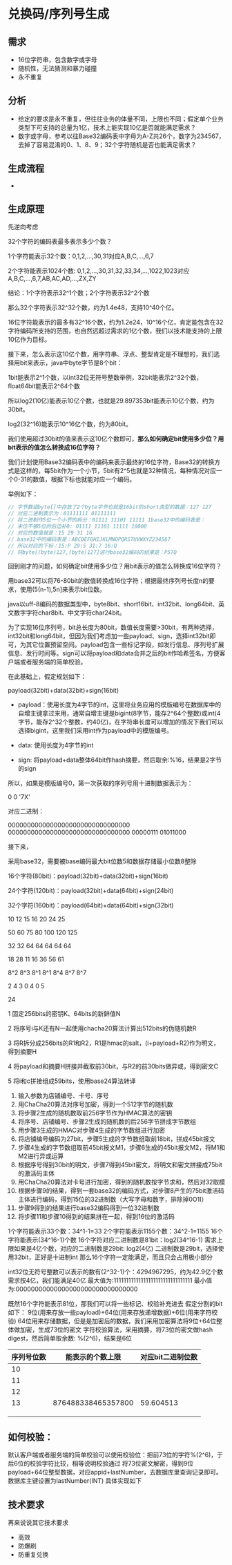 # 兑换码/序列号生成
## 需求
* 16位字符串，包含数字或字母
* 随机性，无法猜测和暴力碰撞
* 永不重复
  

## 分析

* 给定的要求是永不重复，但往往业务的体量不同，上限也不同；假定单个业务类型下可支持的总量为1亿，技术上能实现10亿是否就能满足需求？
* 数字或字母，参考以往Base32编码表中字母为A-Z共26个，数字为234567，去掉了容易混淆的0、1、8、9；32个字符随机是否也能满足需求？



## 生成流程

* 

## 生成原理

先逆向考虑

32个字符的编码表最多表示多少个数？

1个字符能表示32个数：0,1,2,...,30,31对应A,B,C,...,6,7

2个字符能表示1024个数: 0,1,2,...,30,31,32,33,34,...,1022,1023对应A,B,C,...,6,7,AB,AC,AD,...,ZX,ZY

结论：1个字符表示32^1个数；2个字符表示32^2个数

那么32个字符表示32^32个数，约为1.4e48，支持10^40个亿。

16位字符能表示的最多有32^16个数，约为1.2e24，10^16个亿，肯定能包含在32字符编码所支持的范围，也自然远超过需求的1亿个数，我们以技术能支持的上限10亿作为目标。

接下来，怎么表示这10亿个数，用字符串、浮点、整型肯定是不理想的，我们选择用bit来表示，java中byte字节是8个bit：

1bit能表示2^1个数，以int32位无符号整数举例，32bit能表示2^32个数，float64bit能表示2^64个数

所以log2(10亿)能表示10亿个数，也就是29.897353bit能表示10亿个数，约为30bit。

log2(32^16)能表示10^16亿个数，约为80bit。

我们使用超过30bit的值来表示这10亿个数即可，**那么如何确定bit使用多少位？用bit表示的值怎么转换成16位字符？**

我们计划使用Base32编码表中的编码来表示最终的16位字符，Base32的转换方式是这样的，每5bit作为一个小节，5bit有2^5也就是32种情况，每种情况对应一个0-31的数值，根据下标也就能对应一个编码。

举例如下：

```java
// 字节数组byte[]中存放了2个byte字节也就是16bit的short类型的数据：127 127
// 对应二进制表示为：01111111 01111111
// 将二进制作5位一个小节的拆分：01111 11101 11111 1base32中的编码表是：
// 末位不够5位的后边补0: 01111 11101 11111 10000
// 对应的数值就是：15 29 31 16
// base32中的编码表是：ABCDEFGHIJKLMNOPQRSTUVWXYZ234567
// 所以对应的下标：15:P 29:5 31:7 16:Q
// 将byte[(byte)127,(byte)127]进行base32编码的结果是：P57Q
```

回到刚才的问题，如何确定bit使用多少位？用bit表示的值怎么转换成16位字符？

用base32可以将76-80bit的数值转换成16位字符；根据最终序列号长度n的要求，使用(5(n-1),5n]来表示bit位数。

java以uff-8编码的数据类型中，byte8bit、short16bit、int32bit、long64bit、英文数字字符char8bit、中文字符char24bit。

为了实现16位序列号，bit总长度为80bit，数值长度需要>30bit，有两种选择，int32bit和long64bit，但因为我们考虑加一些payload、sign，选择int32bit即可，为其它位置预留空间。payload包含一些标记字段，如发行信息、序列号扩展信息、发行时间等。sign可以将payload和data合并之后的bit作哈希签名，方便客户端或者服务端的简单校验。

在此基础上，假定规划如下：

payload(32bit)+data(32bit)+sign(16bit)

* payload：使用长度为4字节的int，这里将业务应用的模版编号在数据库中的自增主键拿过来用，通常自增主键是bigint(8字节，能存2^64个整数)或int(4字节，能存2^32个整数，约40亿)，在字符串长度可以增加的情况下我们可以选择bigint，这里我们采用int作为payload中的模版编号。

* data: 使用长度为4字节的int
* sign: 将payload+data整体64bit作hash摘要，然后取余:%16，结果是2字节的sign

所以，如果是模版编号0，第一次获取的序列号用十进制数据表示为：

0 0 '7X'

对应二进制：

00000000000000000000000000000000 00000000000000000000000000000000 00000111 01011000

接下来，



采用base32，需要被base编码最大bit位数5和数据存储最小位数8整除

16个字符(80bit)：payload(32bit)+data(32bit)+sign(16bit)

24个字符(120bit)：payload(32bit)+data(64bit)+sign(24bit)

32个字符(160bit)：payload(64bit)+data(64bit)+sign(32bit)

10 12 15 16 20 24 25   

50 60 75 80 100 120 125

32 32 64 64 64 64 64

18 28 11 16 36 56 61

8^2 8^3 8^1 8^1 8^4 8^7 8^7

2  4 	3	0	4	0	5

24



1 固定256bits的密钥K、64bits的新鲜值N

2 将序号i与K还有N一起使用chacha20算法计算出512bits的伪随机数R

3 将R拆分成256bits的R1和R2，R1是hmac的salt，(i+payload+R2)作为明文，得到摘要H

4 将payload和摘要H拼接并截取前30bit，与R2的前30bits做异或，得到密文C

5  将i和c拼接组成59bits，使用base24算法转译



1. 输入参数为店铺编号、卡号、序号
2. 用ChaCha20算法对序号加密，得到一个512字节的随机数
3. 将步骤2生成的随机数取前256字节作为HMAC算法的密钥
4. 将序号、店铺编号、步骤2生成的随机数的后256字节拼成字节数组
5. 用步骤3生成的HMAC对步骤4生成的字节数组进行加密
6. 将店铺编号编码为27bit，步骤5生成的字节数组取前18bit，拼成45bit报文
7. 步骤4生成的字节数组取前45bit报文M1，步骤6生成的45bit报文M2，将M1和M2进行异或运算
8. 根据序号得到30bit的明文，步骤7得到45bit密文，将明文和密文拼接成75bit的激活码主体
9. 用ChaCha20算法对卡号进行加密，得到的随机数按字节求和，然后对32取模
10. 根据步骤9的结果，得到一套base32的编码方式，对步骤8产生的75bit激活码主体进行编码，得到15位的32进制数（大写字母和数字，排除掉0O1I）
11. 步骤9得到的结果进行base32编码得到一位32进制数
12. 将步骤11和步骤10得到的结果拼在一起，得到16位的激活码







1个字符能表示33个数：34^1-1=33
2个字符能表示1155个数：34^2-1=1155
16个字符能表示(34^16-1)个数
16个字符对应二进制数是81bit：log2(34^16-1)
需求上限如果是4亿个数，对应的二进制数是29bit: log2(4亿)
二进制数是29bit，选择使用32bit，正好是十进制int
那么16个字符一定能满足，而且只会占用极小部分

int32位无符号整数可以表示的数有(2^32-1)个：4294967295，约为42.9亿个数
需求按4亿，我们能满足40亿
最大值为:11111111111111111111111111111111
最小值为:00000000000000000000000000000000

既然16个字符能表示81位，那我们可以将一些标记、校验补充进去
假定分割的bit如下：
9位(用来存放一些payload)+64位(用来存放递增数据)+6位(用来字符校验)
64位用来存储数据，但是是加密后的数据，我们采用加密算法将9位+64位整体做加密，生成73位的密文
字符校验算法，采用摘要，将73位的密文做hash digest，然后简单取余数: %(2^6)，结果是6位

| 序列号位数 | 能表示的个数上限   | 对应bit二进制位数 |
| ---------- | ------------------ | ----------------- |
| 10         |                    |                   |
| 11         |                    |                   |
| 12         |                    |                   |
| 13         | 876488338465357800 | 59.604513         |
|            |                    |                   |
|            |                    |                   |
|            |                    |                   |



## 如何校验：
默认客户端或者服务端的简单校验可以使用校验位：把前73位的字符%(2^6)，于后6位的校验字符比较，相等说明校验通过
将73位密文解密，得到9位payload+64位整型数据，对应appid+lastNumber，去数据库里查询记录即可。数据库主键设置为lastNumber(INT)
具体实现如下



## 技术要求

再来说说其它技术要求

* 高效
* 防爆刷
* 防重复兑换